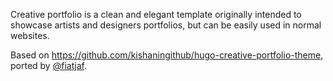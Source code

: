 Creative portfolio is a clean and elegant template originally intended to showcase artists and designers portfolios, but can be easily used in normal websites.

Based on https://github.com/kishaningithub/hugo-creative-portfolio-theme, ported by [@fiatjaf](https://github.com/fiatjaf).
